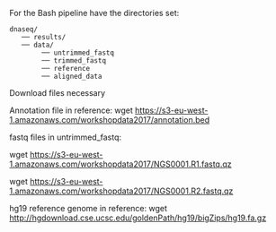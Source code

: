 For the Bash pipeline have the directories set:

```
dnaseq/
   ── results/
   ── data/
        ── untrimmed_fastq
        ── trimmed_fastq
        ── reference
        ── aligned_data
```

Download files necessary	

Annotation file in reference: wget https://s3-eu-west-1.amazonaws.com/workshopdata2017/annotation.bed

fastq files in untrimmed_fastq: 

wget https://s3-eu-west-1.amazonaws.com/workshopdata2017/NGS0001.R1.fastq.qz 

wget https://s3-eu-west-1.amazonaws.com/workshopdata2017/NGS0001.R2.fastq.qz

hg19 reference genome in reference: wget http://hgdownload.cse.ucsc.edu/goldenPath/hg19/bigZips/hg19.fa.gz
